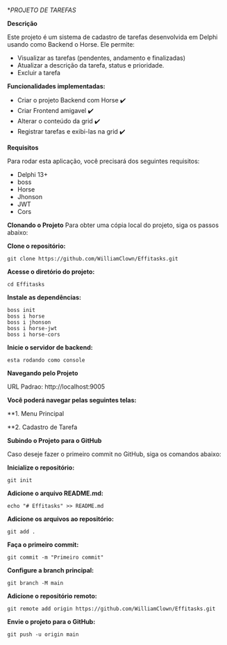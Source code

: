 **PROJETO DE TAREFAS*

**Descrição**

Este projeto é um sistema de cadastro de tarefas desenvolvida em Delphi usando como Backend o Horse. Ele permite:

- Visualizar as tarefas (pendentes, andamento e finalizadas)
- Atualizar a descrição da tarefa, status e prioridade.
- Excluir a tarefa

**Funcionalidades implementadas:**
- Criar o projeto Backend com Horse ✔️
- Criar Frontend amigavel ✔️
- Alterar o conteúdo da grid ✔️
- Registrar tarefas e exibi-las na grid ✔️
  
**Requisitos**

Para rodar esta aplicação, você precisará dos seguintes requisitos:

- Delphi 13+
- boss
- Horse
- Jhonson
- JWT
- Cors

**Clonando o Projeto**
Para obter uma cópia local do projeto, siga os passos abaixo:

**Clone o repositório:**
```
git clone https://github.com/WilliamClown/Effitasks.git
```

**Acesse o diretório do projeto:**
```
cd Effitasks
```

**Instale as dependências:**
```
boss init
boss i horse
boss i jhonson
boss i horse-jwt
boss i horse-cors
```

**Inicie o servidor de backend:**
```
esta rodando como console
```

**Navegando pelo Projeto**


URL Padrao: http://localhost:9005


**Você poderá navegar pelas seguintes telas:**

**1. Menu Principal

**2. Cadastro de Tarefa


**Subindo o Projeto para o GitHub**

Caso deseje fazer o primeiro commit no GitHub, siga os comandos abaixo:

**Inicialize o repositório:**
```
git init
```

**Adicione o arquivo README.md:**
```
echo "# Effitasks" >> README.md
```

**Adicione os arquivos ao repositório:**
```
git add .
```

**Faça o primeiro commit:**
```
git commit -m "Primeiro commit"
```

**Configure a branch principal:**
```
git branch -M main
```

**Adicione o repositório remoto:**
```
git remote add origin https://github.com/WilliamClown/Effitasks.git
```

**Envie o projeto para o GitHub:**
```
git push -u origin main
```
